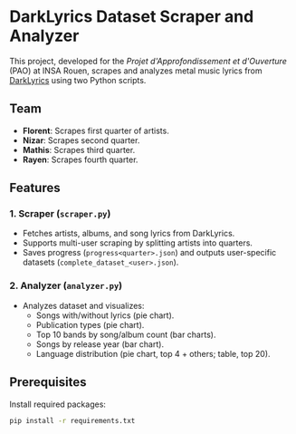 # DarkLyrics Dataset Scraper and Analyzer

This project, developed for the *Projet d'Approfondissement et d'Ouverture* (PAO) at INSA Rouen, scrapes and analyzes metal music lyrics from [DarkLyrics](http://www.darklyrics.com/) using two Python scripts.

## Team
- **Florent**: Scrapes first quarter of artists.
- **Nizar**: Scrapes second quarter.
- **Mathis**: Scrapes third quarter.
- **Rayen**: Scrapes fourth quarter.

## Features

### 1. Scraper (`scraper.py`)
- Fetches artists, albums, and song lyrics from DarkLyrics.
- Supports multi-user scraping by splitting artists into quarters.
- Saves progress (`progress<quarter>.json`) and outputs user-specific datasets (`complete_dataset_<user>.json`).

### 2. Analyzer (`analyzer.py`)
- Analyzes dataset and visualizes:
  - Songs with/without lyrics (pie chart).
  - Publication types (pie chart).
  - Top 10 bands by song/album count (bar charts).
  - Songs by release year (bar chart).
  - Language distribution (pie chart, top 4 + others; table, top 20).

## Prerequisites
Install required packages:
```bash
pip install -r requirements.txt
